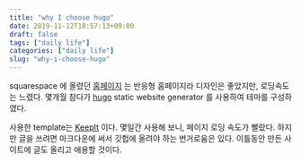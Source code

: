 ```yaml
---
title: "why I choose hugo"
date: 2019-11-12T18:57:13+09:00
draft: false
tags: ["daily life"]
categories: ["daily life"]
slug: "why-i-choose-hugo"
---
```


squarespace 에 올렸던 [홈페이지](https://www.sunmi.space/) 는 반응형 홈페이지라 디자인은 좋았지만, 로딩속도는 느렸다. 몇개월 참다가 [hugo](https://gohugo.io/documentation/) static website generator 를 사용하여 테마를 구성하였다.

사용한 template는 [KeepIt](https://github.com/Fastbyte01/KeepIt) 이다.
몇일간 사용해 보니, 페이지 로딩 속도가 빨랐다. 하지만 글을 쓰려면 마크다운에 써서 깃헙에 올려야 하는 번거로움은 있다. 이틀동안 만든 사이트에 글도 올리고 애용할 것이다.
